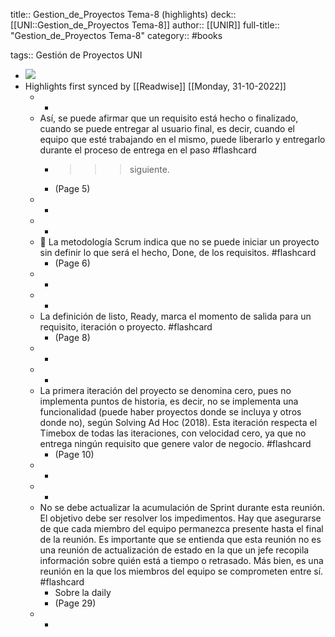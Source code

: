 title:: Gestion_de_Proyectos Tema-8 (highlights)
deck:: [[UNI::Gestion_de_Proyectos Tema-8]]
author:: [[UNIR]]
full-title:: "Gestion_de_Proyectos Tema-8"
category:: #books

tags:: Gestión de Proyectos UNI

- ![](https://readwise-assets.s3.amazonaws.com/media/uploaded_book_covers/profile_22942/6a6bd78b-e3e8-4898-b813-291fb0a71f02.jpg)
- Highlights first synced by [[Readwise]] [[Monday, 31-10-2022]]
	- -
	- Así,  se  puede  afirmar  que  un  requisito  está  hecho  o  finalizado,  cuando  se  puede entregar  al  usuario  final,  es  decir,  cuando  el  equipo  que  esté  trabajando  en  el mismo,  puede  liberarlo  y  entregarlo  durante  el  proceso  de  entrega  en  el  paso #flashcard
		- >>> siguiente.
		- (Page 5)
	- -
	- -
	-   La metodología Scrum indica que no se puede iniciar un proyecto sin definir lo que será el hecho, Done, de los requisitos. #flashcard
		- (Page 6)
	- -
	- -
	- La definición de listo, Ready, marca el momento de salida para un requisito, iteración o proyecto. #flashcard
		- (Page 8)
	- -
	- -
	- La primera iteración del proyecto se denomina cero, pues no implementa puntos de historia, es decir, no se implementa una funcionalidad (puede haber proyectos donde se incluya y otros donde no), según Solving Ad Hoc (2018). Esta iteración respecta el Timebox  de  todas  las  iteraciones,  con  velocidad  cero,  ya  que  no  entrega  ningún requisito que genere valor de negocio. #flashcard
		- (Page 10)
	- -
	- -
	- No se debe actualizar la acumulación de Sprint durante esta reunión. El objetivo debe ser resolver los impedimentos. Hay que asegurarse de que cada miembro del equipo permanezca presente hasta el final de la reunión. Es importante que se entienda que esta reunión no es una reunión de actualización de estado en la que un jefe recopila información sobre quién está a tiempo o retrasado. Más bien, es una reunión en la que los miembros del equipo se comprometen entre sí. #flashcard
		- Sobre la daily
		- (Page 29)
	- -